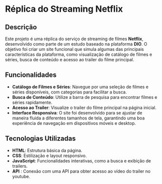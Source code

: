 # Réplica do Streaming Netflix

## Descrição

Este projeto é uma réplica do serviço de streaming de filmes **Netflix**, desenvolvido como parte de um estudo baseado na plataforma **DIO**. O objetivo foi criar um site funcional que simula algumas das principais características da plataforma, como visualização de catálogo de filmes e séries, busca de conteúdo e acesso ao trailer do filme principal.

## Funcionalidades

- **Catálogo de Filmes e Séries**: Navegue por uma seleção de filmes e séries disponíveis, com categorias para facilitar a busca.
- **Busca de Conteúdo**: Utilize a barra de pesquisa para encontrar filmes e séries rapidamente.
- **Acesso ao Trailer**: Visualize o trailer do filme principal na página inicial.
- **Interface Responsiva**: O site foi desenvolvido para se ajustar de maneira fluida a diferentes tamanhos de tela, garantindo uma boa experiência de navegação em dispositivos móveis e desktop.

## Tecnologias Utilizadas

- **HTML**: Estrutura básica da página.
- **CSS**: Estilização e layout responsivo.
- **JavaScript**: Funcionalidades interativas, como a busca e exibição de trailers.
- **API** : Conexão com uma API para obter acesso ao vídeo do trailer no youtube.
